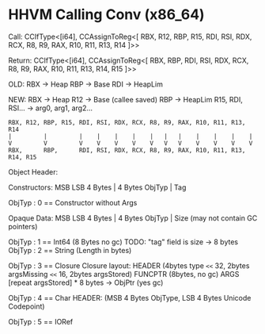 # HHVM Calling Conv (x86_64)

Call:
    CCIfType<[i64], CCAssignToReg<[
    RBX, R12, RBP, R15, RDI, RSI, RDX, RCX, R8, R9, RAX, R10, R11, R13, R14
    ]>>

Return:
    CCIfType<[i64], CCAssignToReg<[
    RBX, RBP, RDI, RSI, RDX, RCX, R8, R9, RAX, R10, R11, R13, R14, R15
    ]>>

OLD:
    RBX -> Heap
    RBP -> Base
    RDI -> HeapLim

NEW:
    RBX -> Heap
    R12 -> Base (callee saved)
    RBP -> HeapLim
    R15, RDI, RSI... -> arg0, arg1, arg2...


    RBX, R12, RBP, R15, RDI, RSI, RDX, RCX, R8, R9, RAX, R10, R11, R13, R14
    |         |         |    |    |    |    |   |   |    |    |    |    |
    V         V         V    V    V    V    V   V   V    V    V    V    V
    RBX,      RBP,      RDI, RSI, RDX, RCX, R8, R9, RAX, R10, R11, R13, R14, R15

Object Header:

Constructors:
  MSB           LSB
  4 Bytes | 4 Bytes
  ObjTyp  |     Tag

  ObjTyp : 0 == Constructor without Args

Opaque Data:
  MSB           LSB
  4 Bytes | 4 Bytes
  ObjTyp  |    Size (may not contain GC pointers)

  ObjTyp : 1 == Int64 (8 Bytes no gc) TODO: "tag" field is size -> 8 bytes
  ObjTyp : 2 == String (Length in bytes)

  ObjTyp : 3 == Closure
    Closure layout:
    HEADER (4bytes type `<<` 32, 2bytes argsMissing `<<` 16, 2bytes argsStored)
    FUNCPTR (8bytes, no gc)
    ARGS [repeat argsStored] * 8 bytes -> ObjPtr (yes gc)

  ObjTyp : 4 == Char
    HEADER: (MSB 4 Bytes ObjType, LSB 4 Bytes Unicode Codepoint)

  ObjTyp : 5 == IORef
